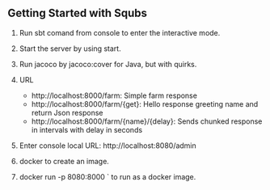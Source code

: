 Getting Started with Squbs
--------------------------

1. Run sbt comand from console to enter the interactive mode.

2. Start the server by using start.

3. Run jacoco by jacoco:cover for Java, but with quirks.

5. URL
   * http://localhost:8000/farm: Simple farm response
   * http://localhost:8000/farm/{get}: Hello response greeting name and return Json response
   * http://localhost:8000/farm/{name}/{delay}: Sends chunked response in intervals with delay in seconds

6. Enter console local URL: http://localhost:8080/admin

7. docker to create an image.

8. docker run -p 8080:8000 <farm>` to run as a docker image.
